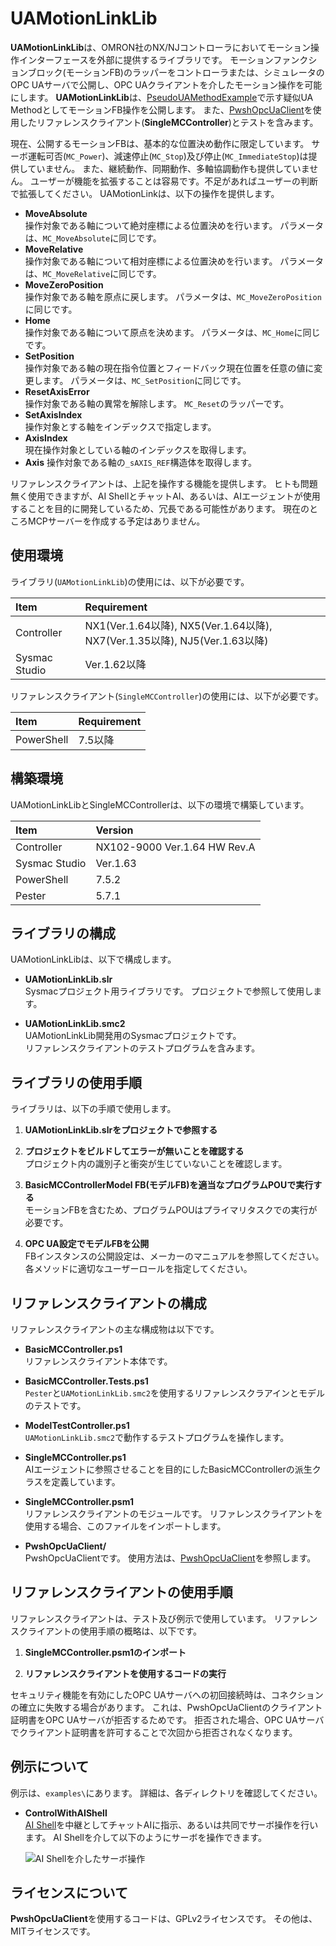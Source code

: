 # UAMotionLinkLib
**UAMotionLinkLib**は、OMRON社のNX/NJコントローラにおいてモーション操作インターフェースを外部に提供するライブラリです。
モーションファンクションブロック(モーションFB)のラッパーをコントローラまたは、シミュレータのOPC UAサーバで公開し、OPC UAクライアントを介したモーション操作を可能にします。
**UAMotionLinkLib**は、[PseudoUAMethodExample](https://github.com/kmu2030/PseudoUAMethodExample)で示す疑似UA MethodとしてモーションFB操作を公開します。
また、[PwshOpcUaClient](https://github.com/kmu2030/PwshOpcUaClient)を使用したリファレンスクライアント(**SingleMCController**)とテストを含みます。

現在、公開するモーションFBは、基本的な位置決め動作に限定しています。
サーボ運転可否(`MC_Power`)、減速停止(`MC_Stop`)及び停止(`MC_ImmediateStop`)は提供していません。
また、継続動作、同期動作、多軸協調動作も提供していません。
ユーザーが機能を拡張することは容易です。不足があればユーザーの判断で拡張してください。
UAMotionLinkは、以下の操作を提供します。

*  **MoveAbsolute**   
   操作対象である軸について絶対座標による位置決めを行います。
   パラメータは、`MC_MoveAbsolute`に同じです。
*  **MoveRelative**   
   操作対象である軸について相対座標による位置決めを行います。
   パラメータは、`MC_MoveRelative`に同じです。
*  **MoveZeroPosition**   
   操作対象である軸を原点に戻します。
   パラメータは、`MC_MoveZeroPosition`に同じです。
*  **Home**   
   操作対象である軸について原点を決めます。
   パラメータは、`MC_Home`に同じです。
*  **SetPosition**   
   操作対象である軸の現在指令位置とフィードバック現在位置を任意の値に変更します。
   パラメータは、`MC_SetPosition`に同じです。
*  **ResetAxisError**   
   操作対象である軸の異常を解除します。
   `MC_Reset`のラッパーです。
*  **SetAxisIndex**   
   操作対象とする軸をインデックスで指定します。
*  **AxisIndex**   
   現在操作対象としている軸のインデックスを取得します。
*  **Axis**
   操作対象である軸の`_sAXIS_REF`構造体を取得します。

リファレンスクライアントは、上記を操作する機能を提供します。
ヒトも問題無く使用できますが、AI ShellとチャットAI、あるいは、AIエージェントが使用することを目的に開発しているため、冗長である可能性があります。
現在のところMCPサーバーを作成する予定はありません。

## 使用環境
ライブラリ(`UAMotionLinkLib`)の使用には、以下が必要です。

| Item          | Requirement |
| :------------ | :---------- |
| Controller    | NX1(Ver.1.64以降), NX5(Ver.1.64以降), NX7(Ver.1.35以降), NJ5(Ver.1.63以降) |
| Sysmac Studio | Ver.1.62以降 |

リファレンスクライアント(`SingleMCController`)の使用には、以下が必要です。

| Item          | Requirement |
| :------------ | :---------- |
| PowerShell    | 7.5以降 |

## 構築環境
UAMotionLinkLibとSingleMCControllerは、以下の環境で構築しています。

| Item            | Version              |
| :-------------- | :------------------- |
| Controller      | NX102-9000 Ver.1.64 HW Rev.A |
| Sysmac Studio   | Ver.1.63 |
| PowerShell      | 7.5.2 |
| Pester          | 5.7.1 |

## ライブラリの構成
UAMotionLinkLibは、以下で構成します。

* **UAMotionLinkLib.slr**   
   Sysmacプロジェクト用ライブラリです。
   プロジェクトで参照して使用します。

* **UAMotionLinkLib.smc2**   
  UAMotionLinkLib開発用のSysmacプロジェクトです。   
  リファレンスクライアントのテストプログラムを含みます。

## ライブラリの使用手順
ライブラリは、以下の手順で使用します。

1. **UAMotionLinkLib.slrをプロジェクトで参照する**

2. **プロジェクトをビルドしてエラーが無いことを確認する**   
   プロジェクト内の識別子と衝突が生じていないことを確認します。

3. **BasicMCControllerModel FB(モデルFB)を適当なプログラムPOUで実行する**   
   モーションFBを含むため、プログラムPOUはプライマリタスクでの実行が必要です。

4. **OPC UA設定でモデルFBを公開**   
   FBインスタンスの公開設定は、メーカーのマニュアルを参照してください。
   各メソッドに適切なユーザーロールを指定してください。

## リファレンスクライアントの構成
リファレンスクライアントの主な構成物は以下です。

* **BasicMCController.ps1**   
  リファレンスクライアント本体です。

* **BasicMCController.Tests.ps1**   
  `Pester`と`UAMotionLinkLib.smc2`を使用するリファレンスクラアインとモデルのテストです。   

* **ModelTestController.ps1**   
  `UAMotionLinkLib.smc2`で動作するテストプログラムを操作します。

* **SingleMCController.ps1**   
  AIエージェントに参照させることを目的にしたBasicMCControllerの派生クラスを定義しています。

* **SingleMCController.psm1**   
  リファレンスクライアントのモジュールです。
  リファレンスクライアントを使用する場合、このファイルをインポートします。

* **PwshOpcUaClient/**   
   PwshOpcUaClientです。
   使用方法は、[PwshOpcUaClient](https://github.com/kmu2030/PwshOpcUaClient)を参照します。

## リファレンスクライアントの使用手順
リファレンスクライアントは、テスト及び例示で使用しています。
リファレンスクライアントの使用手順の概略は、以下です。

1. **SingleMCController.psm1のインポート**

2. **リファレンスクライアントを使用するコードの実行**

セキュリティ機能を有効にしたOPC UAサーバへの初回接続時は、コネクションの確立に失敗する場合があります。
これは、PwshOpcUaClientのクライアント証明書をOPC UAサーバが拒否するためです。
拒否された場合、OPC UAサーバでクライアント証明書を許可することで次回から拒否されなくなります。

## 例示について
例示は、`examples\`にあります。
詳細は、各ディレクトリを確認してください。

* **ControlWithAIShell**   
   [AI Shell](https://learn.microsoft.com/ja-jp/powershell/utility-modules/aishell/overview?view=ps-modules)を中継としてチャットAIに指示、あるいは共同でサーボ操作を行います。
   AI Shellを介して以下のようにサーボを操作できます。

   ![AI Shellを介したサーボ操作](./images/control-with-ai-shell.gif)

## ライセンスについて
**PwshOpcUaClient**を使用するコードは、GPLv2ライセンスです。
その他は、MITライセンスです。
